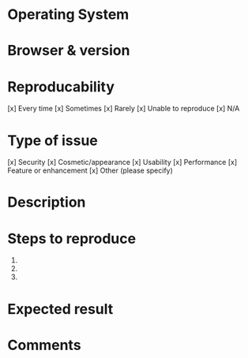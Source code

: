 # Operating System

# Browser & version

# Reproducability

[x] Every time
[x] Sometimes
[x] Rarely
[x] Unable to reproduce
[x] N/A

# Type of issue

[x] Security
[x] Cosmetic/appearance
[x] Usability
[x] Performance
[x] Feature or enhancement
[x] Other (please specify)

# Description

# Steps to reproduce

1.
2.
3.

# Expected result

# Comments
